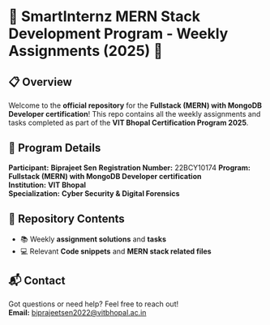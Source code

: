 # 🚀 SmartInternz MERN Stack Development Program - Weekly Assignments (2025) 🚀

## 📋 Overview

Welcome to the **official repository** for the **Fullstack (MERN) with MongoDB Developer certification**! This repo contains all the weekly assignments and tasks completed as part of the **VIT Bhopal Certification Program 2025**.

## 📝 Program Details

**Participant:** **Biprajeet Sen** 
**Registration Number:** 22BCY10174
**Program:** **Fullstack (MERN) with MongoDB Developer certification**  
**Institution:** **VIT Bhopal**  
**Specialization:** **Cyber Security & Digital Forensics**

## 📂 Repository Contents

- 📚 Weekly **assignment solutions** and **tasks**
- 💻 Relevant **Code snippets** and **MERN stack related files** 

## 📬 Contact

Got questions or need help? Feel free to reach out!  
**Email:** [biprajeetsen2022@vitbhopal.ac.in](mailto:biprajeetsen2022@vitbhopal.ac.in)
